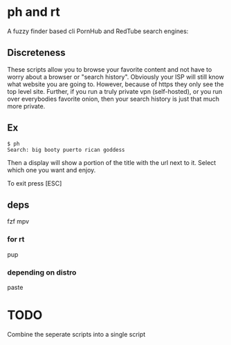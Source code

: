 # ph and rt
A fuzzy finder based cli PornHub and RedTube search engines:
## Discreteness
These scripts allow you to browse your favorite content and not have to worry about a browser or "search history". Obviously your ISP will still know what website you are going to. However, because of https they only see the top level site. Further, if you run a truly private vpn (self-hosted), or you run over everybodies favorite onion, then your search history is just that much more private.
## Ex
```
$ ph
Search: big booty puerto rican goddess
```
Then a display will show a portion of the title with the url next to it. Select which one you want and enjoy.

To exit press [ESC]
## deps
fzf mpv
### for rt
pup
### depending on distro
paste
# TODO
Combine the seperate scripts into a single script
